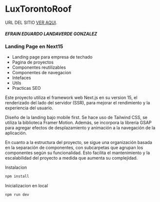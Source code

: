 
# LuxTorontoRoof
URL DEL SITIO [VER AQUI](https://luxtorontoroof.vercel.app/).

##### EFRAIN EDUARDO LANDAVERDE GONZALEZ
### Landing Page en Next15
- Landing page para empresa de techado
- Pagina de proyectos
- Componentes reutilizables
- Componentes de navegacion
- Intefaces
- Utils
- Practicas SEO

Este proyecto utiliza el framework web Next.js en su version 15, el renderizado del lado del servidor (SSR), para mejorar el rendimiento y la experiencia del usuario.

Diseño de la landing bajo mobile first. Se hace uso de Tailwind CSS, se utiliza la biblioteca Framer Motion. Además, se incorpora la librería GSAP  para agregar efectos de desplazamiento y animación a la navegación de la aplicación.

En cuanto a la estructura del proyecto, se sigue una organización basada en la separación de componentes, con subcarpetas que agrupan los componentes según su funcionalidad. Esto facilita el mantenimiento y la escalabilidad del proyecto a medida que aumenta su complejidad.

Instalacion
```bash
npm install
```
Inicializacion en local
```bash
npm run dev
```